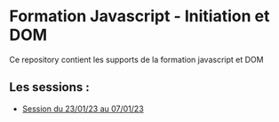 # Formation Javascript - Initiation et DOM

Ce repository contient les supports de la formation javascript et DOM

## Les sessions :

- [Session du 23/01/23 au 07/01/23](https://github.com/Djeg/formation-js/tree/session/23-01-23/07-01-23)

